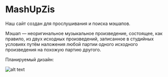 # MashUpZis
Наш сайт создан для прослушивания и поиска мэшапов.

Мэшап — неоригинальное музыкальное произведение, состоящее, как правило, из двух исходных произведений, записанное в студийных условиях путём наложения любой партии одного исходного произведения на похожую партию другого.

Планируемый дизайн:

![alt text](https://s809sas.storage.yandex.net/rdisk/9f3248dae5771792dd1223ba0a8c41d0faf425c14134a67e8dcdc554d45526f1/623b869b/dqmvhTflMeTkkWNiL74kDrrcSXVzQqlaxi3mZZODQMdPHRKxCwirbgqJ1fLJXqUTVpQ9LXWeWGF8CwpwFxbjyQ==?uid=1075015943&filename=cover.jpg&disposition=inline&hash=&limit=0&content_type=image%2Fjpeg&owner_uid=1075015943&fsize=2897689&hid=41ebb9b8a9c97ab5530b712f7991cabe&media_type=image&tknv=v2&etag=45550504fcf1a8eddeaa46801bd03372&rtoken=PoxTQDVA0raZ&force_default=yes&ycrid=na-e4e081182b0016629fa253f11dacfb46-downloader8h&ts=5dae8caaa9cc0&s=20164a0966087734229bc82ee8b645244bab7f49def7fe0a906017cd5971027f&pb=U2FsdGVkX19OxOgVOKTkVs-zC2x7R195ThIPLkr66YODkrBD5lBmWIyCixXesyB9YehuyFAa-MxnqttXFpIXc7L_YFJ-3iL92LpZ-hdWWHw)
